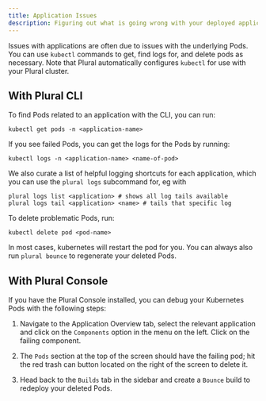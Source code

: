 ```yaml
---
title: Application Issues
description: Figuring out what is going wrong with your deployed applications.
---
```


Issues with applications are often due to issues with the underlying Pods. You can use `kubectl` commands to get, find logs for, and delete pods as necessary. Note that Plural automatically configures `kubectl` for use with your Plural cluster.

## With Plural CLI

To find Pods related to an application with the CLI, you can run:

```
kubectl get pods -n <application-name>
```

If you see failed Pods, you can get the logs for the Pods by running:

```
kubectl logs -n <application-name> <name-of-pod>
```

We also curate a list of helpful logging shortcuts for each application, which you can use the `plural logs` subcommand for, eg with

```
plural logs list <application> # shows all log tails available
plural logs tail <application> <name> # tails that specific log
```

To delete problematic Pods, run:

```
kubectl delete pod <pod-name>
```

In most cases, kubernetes will restart the pod for you.  You can always also run `plural bounce` to regenerate your deleted Pods.

## With Plural Console 

If you have the Plural Console installed, you can debug your Kubernetes Pods with the following steps:

1. Navigate to the Application Overview tab, select the relevant application and click on the `Components` option in the menu on the left. Click on the failing component. 
   
2. The `Pods` section at the top of the screen should have the failing pod; hit the red trash can button located on the right of the screen to delete it.

3. Head back to the `Builds` tab in the sidebar and create a `Bounce` build to redeploy your deleted Pods.